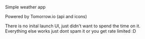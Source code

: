 Simple weather app

Powered by Tomorrow.io (api and icons)

There is no inital launch UI, just didn't want to spend the time on it. Everything else works just dont spam it or you get rate limited :D
